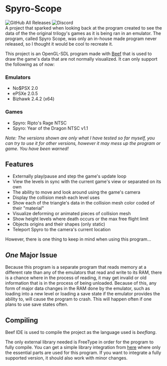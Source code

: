 # Spyro-Scope
![GitHub All Releases](https://img.shields.io/github/downloads/FranklyGD/Spyro-Scope/total) ![Discord](https://img.shields.io/discord/619694339777495056?color=7289DA&label=Mod%20the%20Dragon&logo=discord&logoColor=ffffff)  
A project that sparked when looking back at the program created to see the data of the the original trilogy's games as it is being ran in an emulator.
The program, called Spyro Scope, was only an in-house made program never released, so I thought it would be cool to recreate it.

This project is an OpenGL-SDL program made with [Beef](https://github.com/beefytech/Beef) that is used to draw the game's data that are not normally visualized. It can only support the following as of now:
### Emulators
* No$PSX 2.0
* ePSXe 2.0.5
* Bizhawk 2.4.2 (x64)
### Games
* Spyro: Ripto's Rage NTSC
* Spyro: Year of the Dragon NTSC v1.1

*Note: The versions shown are only what I have tested so far myself, you can try to use it for other versions,
however it may mess up the program or game. You have been warned!*

## Features
* Externally play/pause and step the game's update loop
* View the levels in sync with the current game's view or separated on its own
* The ability to move and look around using the game's camera
* Display the collision mesh each level uses
* Show each of the triangle's data in the collision mesh color coded of their "material"
* Visualize deforming or animated pieces of collision mesh
* Show height levels where death occurs or the max free flight limit
* Objects origins and their shapes (only static)
* Teleport Spyro to the camera's current location

However, there is one thing to keep in mind when using this program...
## *One* Major Issue
Because this program is a separate program that reads memory at a different rate than any of the emulators that read and write to its RAM,
there is a chance where in the process of reading, it may get invalid or old information that is in the process of being unloaded.
Because of this, any form of major data changes in the RAM done by the emulator, such as loading into a new level or loading a save state if the emulator provides the ability to, will cause the program to crash. This will happen often if one plans to use save states often.


## Compiling
Beef IDE is used to compile the project as the language used is *beeflang*.

The only external library needed is FreeType in order for the program to fully compile. You can get a simple library integration from [here](https://github.com/FranklyGD/BasicFreeType-beef) where only the essential parts are used for this program. If you want to integrate a fully supported version, it should also work with minor changes.
